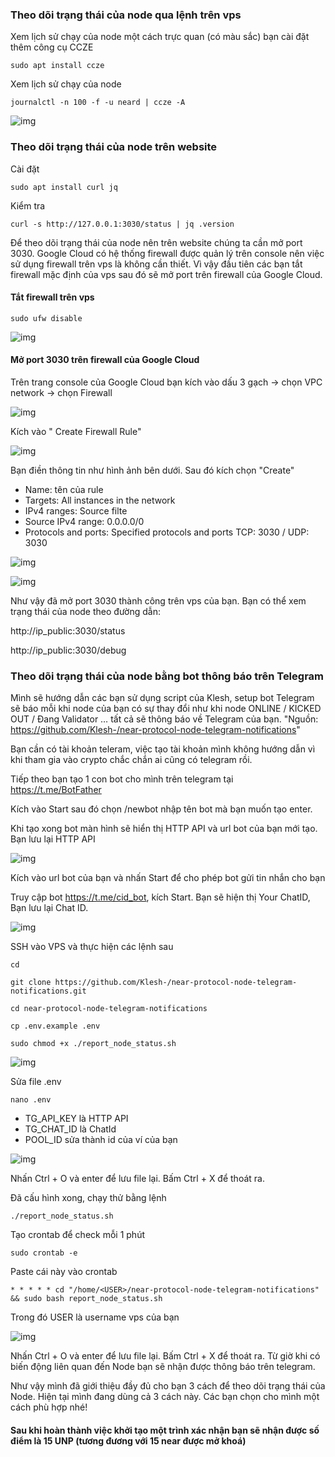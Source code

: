 ### Theo dõi trạng thái của node qua lệnh trên vps

Xem lịch sử chạy của node một cách trực quan (có màu sắc) bạn cài đặt thêm công cụ CCZE

```
sudo apt install ccze
```

Xem lịch sử chạy của node

```
journalctl -n 100 -f -u neard | ccze -A
```

![img](./image/Theo-doi-node-01.png)

### Theo dõi trạng thái của node trên website

Cài đặt

```
sudo apt install curl jq
```

Kiểm tra

```
curl -s http://127.0.0.1:3030/status | jq .version
```

Để theo dõi trạng thái của node nên trên website chúng ta cần mở port 3030. Google Cloud có hệ thống firewall được quản lý trên console nên việc sử dụng firewall trên vps là không cần thiết. Vì vậy đầu tiên các bạn tắt firewall mặc định của vps sau đó sẽ mở port trên firewall của Google Cloud.

#### Tắt firewall trên vps

```
sudo ufw disable
```

![img](./image/Theo-doi-node-02.png)

#### Mở port 3030 trên firewall của Google Cloud

Trên trang console của Google Cloud bạn kích vào dấu 3 gạch -> chọn VPC network -> chọn Firewall

![img](./image/Theo-doi-node-03.png)

Kích vào " Create Firewall Rule"

![img](./image/Theo-doi-node-04.png)

Bạn điền thông tin như hình ảnh bên dưới. Sau đó kích chọn "Create"

* Name: tên của rule
* Targets: All instances in the network
* IPv4 ranges: Source filte
* Source IPv4 range: 0.0.0.0/0
* Protocols and ports: Specified protocols and ports TCP: 3030 /  UDP: 3030

![img](./image/Theo-doi-node-05.png)

![img](./image/Theo-doi-node-06.png)

Như vậy đã mở port 3030 thành công trên vps của bạn. Bạn có thể xem trạng thái của node theo đường dẫn:

http://ip_public:3030/status

http://ip_public:3030/debug

### Theo dõi trạng thái của node bằng bot thông báo trên Telegram

Mình sẽ hướng dẫn các bạn sử dụng script của Klesh, setup bot Telegram sẽ báo mỗi khi node của bạn có sự thay đổi như khi node ONLINE / KICKED OUT / Đang Validator … tất cả sẽ thông báo về Telegram của bạn.
"Nguồn: https://github.com/Klesh-/near-protocol-node-telegram-notifications"

Bạn cần có tài khoản teleram, việc tạo tài khoản mình không hướng dẫn vì khi tham gia vào crypto chắc chắn ai cũng có telegram rồi.

Tiếp theo bạn tạo 1 con bot cho mình trên telegram tại https://t.me/BotFather 

Kích vào Start sau đó chọn /newbot nhập tên bot mà bạn muốn tạo enter. 

Khi tạo xong bot màn hình sẽ hiển thị HTTP API và url bot của bạn mới tạo. Bạn lưu lại HTTP API

![img](./image/Theo-doi-node-07.png)

Kích vào url bot của bạn và nhấn Start để cho phép bot gửi tin nhắn cho bạn

Truy cập bot  https://t.me/cid_bot, kích Start. Bạn sẽ hiện thị Your ChatID, Bạn lưu lại Chat ID.

![img](./image/Theo-doi-node-08.png)

SSH vào VPS và thực hiện các lệnh sau

```
cd

git clone https://github.com/Klesh-/near-protocol-node-telegram-notifications.git

cd near-protocol-node-telegram-notifications

cp .env.example .env

sudo chmod +x ./report_node_status.sh
```
![img](./image/Theo-doi-node-09.png)

Sửa file .env

```
nano .env
```

* TG_API_KEY là HTTP API
* TG_CHAT_ID là ChatId
* POOL_ID sửa thành id của ví của bạn

![img](./image/Theo-doi-node-10.png)

Nhấn Ctrl + O và enter để lưu file lại. Bấm Ctrl + X để thoát ra.

Đã cấu hình xong, chạy thử bằng lệnh

```
./report_node_status.sh
```

Tạo crontab để check mỗi 1 phút

```
sudo crontab -e
```

Paste cái này vào crontab

```
* * * * * cd "/home/<USER>/near-protocol-node-telegram-notifications"  && sudo bash report_node_status.sh
```
Trong đó USER là username vps của bạn
  
![img](./image/Theo-doi-node-11.png)

Nhấn Ctrl + O và enter để lưu file lại. Bấm Ctrl + X để thoát ra. Từ giờ khi có biến động liên quan đến Node bạn sẽ nhận được thông báo trên telegram.

Như vậy mình đã giới thiệu đầy đủ cho bạn 3 cách để theo dõi trạng thái của Node. Hiện tại mình đang dùng cả 3 cách này. Các bạn chọn cho mình một cách phù hợp nhé!

#### Sau khi hoàn thành việc khởi tạo một trình xác nhận bạn sẽ nhận được số điểm là 15 UNP (tương đương với 15 near được mở khoá)

